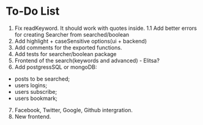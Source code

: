 # To-Do List
1. Fix readKeyword. It should work with quotes inside.
1.1 Add better errors for creating Searcher from searched/boolean
2. Add highlight + caseSensitive options(ui + backend)
3. Add comments for the exported functions.
4. Add tests for searcher/boolean package
5. Frontend of the search(keywords and advanced) - Elitsa?
6. Add postgressSQL or mongoDB:
- posts to be searched;
- users logins;
- users subscribe;
- users bookmark;
7. Facebook, Twitter, Google, Github intergration.
8. New frontend.
